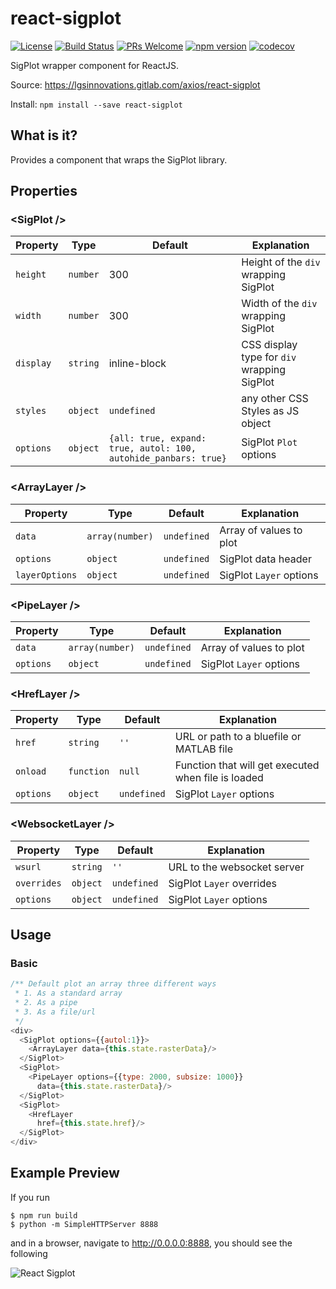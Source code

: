 react-sigplot
===============
[![License](https://img.shields.io/badge/License-Apache%202.0-blue.svg)](https://opensource.org/licenses/Apache-2.0) [![Build Status](https://travis-ci.org/LGSInnovations/react-sigplot.svg?branch=master)](https://travis-ci.org/LGSInnovations/react-sigplot) [![PRs Welcome](https://img.shields.io/badge/PRs-welcome-brightgreen.svg)](.github/CONTRIBUTING.md#pull-requests) [![npm version](https://badge.fury.io/js/react-sigplot.svg)](https://badge.fury.io/js/react-sigplot) [![codecov](https://codecov.io/gh/LGSInnovations/react-sigplot/branch/master/graph/badge.svg)](https://codecov.io/gh/LGSInnovations/react-sigplot)

SigPlot wrapper component for ReactJS.

Source: https://lgsinnovations.gitlab.com/axios/react-sigplot

Install: `npm install --save react-sigplot`

## What is it?

Provides a component that wraps the SigPlot library.

## Properties

### \<SigPlot />

|Property|Type|Default|Explanation|
|---|---|---|---|
|`height`|`number`|300|Height of the `div` wrapping SigPlot|
|`width`|`number`|300|Width of the `div` wrapping SigPlot|
|`display`|`string`|inline-block|CSS display type for `div` wrapping SigPlot|
|`styles`|`object`|`undefined`|any other CSS Styles as JS object|
|`options`|`object`|`{all: true, expand: true, autol: 100, autohide_panbars: true}`|SigPlot `Plot` options|

### \<ArrayLayer />

|Property|Type|Default|Explanation|
|---|---|---|---|
|`data`|`array(number)`|`undefined`|Array of values to plot|
|`options`|`object`|`undefined`|SigPlot data header|
|`layerOptions`|`object`|`undefined`|SigPlot `Layer` options|

### \<PipeLayer />

|Property|Type|Default|Explanation|
|---|---|---|---|
|`data`|`array(number)`|`undefined`|Array of values to plot|
|`options`|`object`|`undefined`|SigPlot `Layer` options|

### \<HrefLayer />

|Property|Type|Default|Explanation|
|---|---|---|---|
|`href`|`string`|`''`|URL or path to a bluefile or MATLAB file|
|`onload`|`function`|`null`|Function that will get executed when file is loaded|
|`options`|`object`|`undefined`|SigPlot `Layer` options|

### \<WebsocketLayer />
|Property|Type|Default|Explanation|
|---|---|---|---|
|`wsurl`|`string`|`''`|URL to the websocket server|
|`overrides`|`object`|`undefined`|SigPlot `Layer` overrides|
|`options`|`object`|`undefined`|SigPlot `Layer` options|

## Usage

### Basic

```js
/** Default plot an array three different ways
 * 1. As a standard array
 * 2. As a pipe
 * 3. As a file/url
 */
<div>
  <SigPlot options={{autol:1}}>
    <ArrayLayer data={this.state.rasterData}/>
  </SigPlot>
  <SigPlot>
    <PipeLayer options={{type: 2000, subsize: 1000}}
      data={this.state.rasterData}/>
  </SigPlot>
  <SigPlot>
    <HrefLayer
      href={this.state.href}/>
  </SigPlot>
</div>
```

## Example Preview

If you run

```
$ npm run build
$ python -m SimpleHTTPServer 8888
```

and in a browser, navigate to http://0.0.0.0:8888, you
should see the following

![React Sigplot](https://github.com/spectriclabs/react-sigplot/blob/master/docs/example.gif)
